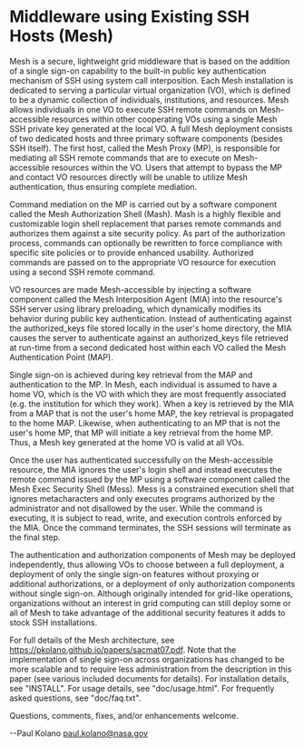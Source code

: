 Middleware using Existing SSH Hosts (Mesh)
==========================================

Mesh is a secure, lightweight grid middleware that is based on the
addition of a single sign-on capability to the built-in public key
authentication mechanism of SSH using system call interposition.
Each Mesh installation is dedicated to serving a particular virtual
organization (VO), which is defined to be a dynamic collection of
individuals, institutions, and resources.  Mesh allows individuals in
one VO to execute SSH remote commands on Mesh-accessible resources
within other cooperating VOs using a single Mesh SSH private key
generated at the local VO.  A full Mesh deployment consists of two
dedicated hosts and three primary software components (besides SSH
itself).  The first host, called the Mesh Proxy (MP), is responsible for
mediating all SSH remote commands that are to execute on Mesh-accessible
resources within the VO.  Users that attempt to bypass the MP and
contact VO resources directly will be unable to utilize Mesh
authentication, thus ensuring complete mediation.

Command mediation on the MP is carried out by a software component
called the Mesh Authorization Shell (Mash).  Mash is a highly flexible
and customizable login shell replacement that parses remote commands and
authorizes them against a site security policy.  As part of the
authorization process, commands can optionally be rewritten to force
compliance with specific site policies or to provide enhanced usability.
Authorized commands are passed on to the appropriate VO resource for
execution using a second SSH remote command.

VO resources are made Mesh-accessible by injecting a software
component called the Mesh Interposition Agent (MIA) into the resource's
SSH server using library preloading, which dynamically modifies its
behavior during public key authentication.  Instead of authenticating
against the authorized_keys file stored locally in the user's home
directory, the MIA causes the server to authenticate against an
authorized_keys file retrieved at run-time from a second dedicated host
within each VO called the Mesh Authentication Point (MAP).

Single sign-on is achieved during key retrieval from the MAP and
authentication to the MP.  In Mesh, each individual is assumed to have a
home VO, which is the VO with which they are most frequently associated
(e.g. the institution for which they work).  When a key is retrieved
by the MIA from a MAP that is not the user's home MAP, the key retrieval
is propagated to the home MAP.  Likewise, when authenticating to an MP
that is not the user's home MP, that MP will initiate a key retrieval
from the home MP.  Thus, a Mesh key generated at the home VO is valid at
all VOs.

Once the user has authenticated successfully on the Mesh-accessible
resource, the MIA ignores the user's login shell and instead executes
the remote command issued by the MP using a software component called
the Mesh Exec Security Shell (Mess).  Mess is a constrained execution
shell that ignores metacharacters and only executes programs authorized
by the administrator and not disallowed by the user.  While the command
is executing, it is subject to read, write, and execution controls
enforced by the MIA.  Once the command terminates, the SSH sessions will
terminate as the final step.

The authentication and authorization components of Mesh may be
deployed independently, thus allowing VOs to choose between a full
deployment, a deployment of only the single sign-on features without
proxying or additional authorizations, or a deployment of only
authorization components without single sign-on.  Although originally
intended for grid-like operations, organizations without an interest in
grid computing can still deploy some or all of Mesh to take advantage of
the additional security features it adds to stock SSH installations.

For full details of the Mesh architecture, see
https://pkolano.github.io/papers/sacmat07.pdf.  Note that the
implementation of single sign-on across organizations has changed to
be more scalable and to require less administration from the description
in this paper (see various included documents for details).  For
installation details, see "INSTALL".  For usage details, see
"doc/usage.html".  For frequently asked questions, see "doc/faq.txt".

Questions, comments, fixes, and/or enhancements welcome.

--Paul Kolano <paul.kolano@nasa.gov>

